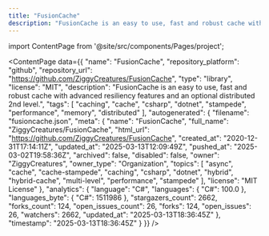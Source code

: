 ```yaml
---
title: "FusionCache"
description: "FusionCache is an easy to use, fast and robust cache with advanced resiliency features and an optional distributed 2nd level."
---
```

import ContentPage from '@site/src/components/Pages/project';

<ContentPage
    data={{
  "name": "FusionCache",
  "repository_platform": "github",
  "repository_url": "https://github.com/ZiggyCreatures/FusionCache",
  "type": "library",
  "license": "MIT",
  "description": "FusionCache is an easy to use, fast and robust cache with advanced resiliency features and an optional distributed 2nd level.",
  "tags": [
    "caching",
    "cache",
    "csharp",
    "dotnet",
    "stampede",
    "performance",
    "memory",
    "distributed"
  ],
  "autogenerated": {
    "filename": "fusioncache.json",
    "meta": {
      "name": "FusionCache",
      "full_name": "ZiggyCreatures/FusionCache",
      "html_url": "https://github.com/ZiggyCreatures/FusionCache",
      "created_at": "2020-12-31T17:14:11Z",
      "updated_at": "2025-03-13T12:09:49Z",
      "pushed_at": "2025-03-02T19:58:36Z",
      "archived": false,
      "disabled": false,
      "owner": "ZiggyCreatures",
      "owner_type": "Organization",
      "topics": [
        "async",
        "cache",
        "cache-stampede",
        "caching",
        "csharp",
        "dotnet",
        "hybrid",
        "hybrid-cache",
        "multi-level",
        "performance",
        "stampede"
      ],
      "license": "MIT License"
    },
    "analytics": {
      "language": "C#",
      "languages": {
        "C#": 100.0
      },
      "languages_byte": {
        "C#": 1511986
      },
      "stargazers_count": 2662,
      "forks_count": 124,
      "open_issues_count": 26,
      "forks": 124,
      "open_issues": 26,
      "watchers": 2662,
      "updated_at": "2025-03-13T18:36:45Z"
    },
    "timestamp": "2025-03-13T18:36:45Z"
  }
}}
/>
